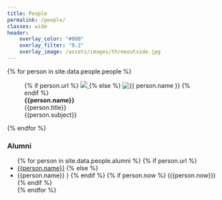 ```yaml
---
title: People
permalink: /people/
classes: wide
header:
    overlay_color: "#000"
    overlay_filter: "0.2"
    overlay_image: /assets/images/threeoutside.jpg
---
```


<div>
{% for person in site.data.people.people %}
    <figure>
    {% if person.url %}
        <a href=
            {% if person.url contains "://" %}
              "{{ person.url }}"
            {% else %}
              "{{ person.url | relative_url }}"
            {% endif %}
            title="{{ person.name }}"
        >
        <img class="thumb" src=
          {% if person.image_path contains "://" %}
            "{{ person.image_path }}"
          {% else %}
            "{{ person.image_path | relative_url }}"
          {% endif %}
          >
        </a>
    {% else %}
        <img class="thumb" src=
          {% if person.image_path contains "://" %}
            "{{ person.image_path }}"
          {% else %}
            "{{ person.image_path | relative_url }}"
          {% endif %}
          alt="{{ person.name }}">
    {% endif %}
    <figcaption>
        <strong>{{person.name}}</strong><br>
        {{person.title}}<br>
        {{person.subject}}
    </figcaption>
    </figure>
{% endfor %}
</div>
<div>
    <h3>Alumni</h3>
    <ul>
{% for person in site.data.people.alumni %}
    {% if person.url %}
	<li><a href="{{ person.url}}" target="_blank">{{person.name}}</a>        
    {% else %}
    <li>{{person.name}}
    }
    {% endif %}
    {% if person.now %}
        ({{person.now}})
    {% endif %}
    </li>
{% endfor %}
</ul>
</div>